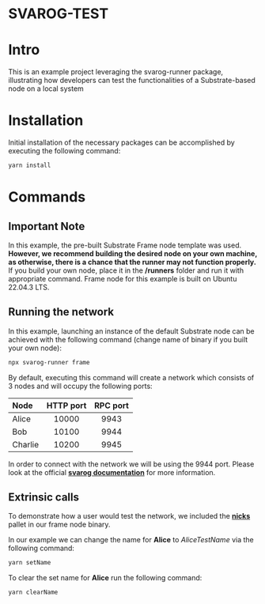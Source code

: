 # SVAROG-TEST

# Intro

This is an example project leveraging the svarog-runner package, illustrating how developers can test the functionalities of a Substrate-based node on a local system

# Installation

Initial installation of the necessary packages can be accomplished by executing the following command:

```bash
yarn install
```

# Commands

## Important Note

In this example, the pre-built Substrate Frame node template was used. **However, we recommend building the desired node on your own machine, as otherwise, there is a chance that the runner may not function properly.** If you build your own node, place it in the **/runners** folder and run it with appropriate command. Frame node for this example is built on Ubuntu 22.04.3 LTS.


## Running the network

In this example, launching an instance of the default Substrate node can be achieved with the following command (change name of binary if you built your own node):

```bash
npx svarog-runner frame
```

By default, executing this command will create a network which consists of 3 nodes and will occupy the following ports:

| Node    | HTTP port | RPC port |
| :------ | :-------: | :------: |
| Alice   |   10000   |   9943   |
| Bob     |   10100   |   9944   |
| Charlie |   10200   |   9945   |

In order to connect with the network we will be using the 9944 port. Please look at the official **[svarog documentation](https://github.com/Ceres-Blockchain-Solutions/svarog)** for more information.

## Extrinsic calls

To demonstrate how a user would test the network, we included the **[nicks](https://paritytech.github.io/polkadot-sdk/master/pallet_nicks/index.html)** pallet in our frame node binary.

In our example we can change the name for **Alice** to _AliceTestName_ via the following command:

```bash
yarn setName
```

To clear the set name for **Alice** run the following command:

```bash
yarn clearName
```
